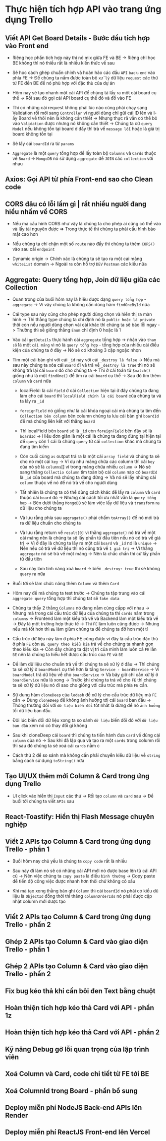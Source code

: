 # Thực hiện tích hợp API vào trang ứng dụng Trello

## Viết API Get Board Details - Bước đầu tích hợp vào Front end

- Riêng học phần tích hợp này thì nó mix giữa FE và BE -> Riêng chỉ học BE không thì nó thiếu rất là nhiều kiến thức về sau

- Sẽ học cách ghép chuẩn chỉnh và hoàn hảo các đầu `API` `back-end` vào phía FE -> Để chúng ta nắm được toàn bộ `xử lý` dữ liệu `request` các thứ từ FE đến BE để nó phù hợp với đặc thù của dự án

- Hôm nay sẽ tạo nhanh một cái API để chúng tá lấy ra một cái board cụ thể -> Rồi sau đó gọi cái API board cụ thể đó và đổ vào FE

- Thì có những cái request không phải lúc nào cũng phải chạy sang Validation rồi mới sang `Controller` vì người dùng chỉ gửi cái ID lên và l-ấy Board về thôi nên là không cần thiết -> Nhưng thực ră vẫn có thể bỏ vào `Validation` được nhưng nó không cần thiết -> Chúng ta cứ `query Model` nếu không tồn tại board ở đấy thì trả về `message lỗi` hoặc là giá trị board không tồn tại

- Sẽ lấy cái `boardId` ra từ `params`

- `Aggregate` là một `query` tổng hợp để lấy toàn bộ `Columns` và `Cards` thuộc về `Board` -> `MongoDB` nó sử dụng `aggregate` để `JOIN` các `collection` với nhau

## Axios: Gọi API từ phía Front-end sao cho Clean code

## CORS đâu có lỗi lầm gì | rất nhiều người đang hiểu nhầm về CORS

- Nếu mà cấu hình CORS như vậy là chúng ta cho phép ai cũng có thể vào và lấy tài nguyên được => Trong thực tế thì chúng ta phải cấu hình bảo mật cao hơn

- Nếu chúng ta chỉ chặn một số `route` nào đấy thì chúng ta thêm `CORS()` vào sau cái `endpoint`

- Dynamic origin -> Chính xác là chúng ta sẽ tạo ra một cai mảng `whiteList` domain -> Ngoài ra còn hỗ trợ `DEV` `Postman` các kiểu nữa

## Aggregate: Query tổng hợp, Join dữ liệu giữa các Collection

- Quan trọng của buổi hôm nay là hiểu được dạng `query tổng hợp` - `aggregate` -> Vì vậy chúng ta không cần dùng hàm `findOneById` nữa

- Cái type sau này cũng cho phép người dùng chọn và hiển thị ra màn hình -> Thì thằng type chúng ta chỉ định nó là `public hoặc là private` thôi còn nếu người dùng chọn vài cái khác thì chúng ta sẽ báo lỗi ngay -> Thường thì sẽ giống thằng `Enum` chỉ định 0 hoặc là 1

- Vào cái `getDetails` thực hành cái `aggregate` tổng hợp -> nhận vào `tham số` là một `cái mảng` vì nó là `query tổng hợp` - tổng hợp của nhiều cái điều kiện của chúng ta ở đây -> Nó sẽ có khoảng 3 cặp ngoặc nhọn

- Tìm một cái bản ghi với cái `_id` này với cái `_destroy là false` -> Nếu mà sau này chúng ta xóa cái `Board` đi và trả về `_destroy là true` thì nó sẽ không trả lại cái `board` đó cho chúng ta -> Thì ở cái toán tử `$match()` giống như là một `findOne()` để tìm ra cái `board` cụ thể -> Sau đó tìm thêm `column` và `card` nữa

  - localField: là cái `field` ở cái `Collection` hiện tại ở đây chúng ta đang làm cho cái `board` thì `localField chính là cái board` của chúng ta và ta lấy ra `_id`

  - `foreignField` nó giống như là cái khóa ngoại cái mà chúng ta tìm đến `Collection bên column` bên column chúng ta lưu cái bản ghi `boardId` để mà chúng liên kết với thằng `board`

  - Thì localField bên `board` sẽ là `_id` còn `foreignField` bên đây sẽ là `boardId` -> Hiểu đơn giản là một cái là chúng ta đang đứng tại hiện tại để `query` còn 1 cái là chúng `query` từ cái `collection` khác mà chúng ta đang tìm kiếm

  - Còn cuối cùng `as` output trả ra là một cái `array field` và chúng ta sẽ cho nó một cái `key` -> Ví dụ như mảng chứa các column thì cái `key` của nó sẽ là `columns`[] vì trong mảng chứa nhiều `column` -> Nó sẽ sang thằng `Collectio Column` tìm toàn bộ cái `column` nào có `boardId` là `_id` của board mà chúng ta đang đứng -> Và nó sẽ lấy những cái `column` thuộc về nó để nó trả về cho người dùng

  - Tất nhiên là chúng ta có thể dùng cách khác để lấy ra `column` và `card` thuộc cái `board` đó -> Nhưng cái cách tối ưu nhất vẫn là `query tổng hợp` -> Bên dưới thằng `MongoDB` sẽ làm việc lấy dữ liệu và `transform` ra dữ liệu cho chúng ta

  - Và lưu rằng phía sau `aggragate()` phải chấm `toArray()` để nó mới trả ra dữ liệu chuẩn cho chúng ta

  - Và lưu rằng return về `result[0]` vì thằng `aggregate()` nó trả về một cái mảng nên là chúng ta sẽ lấy phần tử đầu tiên nếu nó có trả về giá trị -> Vì ở đây là chúng ta lấy ra một cái `board` và `_id` nó là `unique` -> Nên nếu có trả về dữ liệu thì nó cũng trả về `1 giá trị` -> Vì thằng `aggregate` nó sẽ trả về một mảng -> Nên là chắc chắn thì cứ lấy phần tử đầu tiên

  - Sau này làm tính năng xoá `board` -> biến `_destroy: true` thì sẽ không `query` ra nữa

- Buổi tới sẽ làm chức năng thêm `Column` và thêm `Card`

- Hôm nay để mà chúng ta test trước -> Chúng ta tập trung vào cái `aggregate query` tổng hợp thì chúng tat sẽ `fake data`

- Chúng ta thấy 2 thằng `Columns` nó đang nằm cùng cấpp với nhau -> Nhưng mà trong cái cấu trúc dữ liệu của chúng ta thì `cards` nằm trong `columns` -> Frontend làm một kiểu trả về và Backend làm một kiểu trả về -> Đây là một trường hợp thực tế -> Thì `FE` làm luôn cũng được -> Nhưng nếu mà tốt hơn thì `BE` làm giùm chúng ta để chúng ta đỡ hơn một tí

- Cấu trúc dữ liệu này làm ở phía FE cũng được vì đây là cấu trúc đặc thù ở phía `FE` còn `BE query theo kiểu kia` trả về cho chúng ta nhanh gọn theo kiểu kia -> Còn đây chúng ta đặt vị trí của mình làm luôn cả `FE` lẫn `BE` nên là chúng ta hiểu hết được cấu trúc của `FE` và `BE`

- Để làm dữ liệu cho chuẩn trả về thì chúng ta sẽ xử lý ở đâu -> Thì chúng ta sẽ xử lý ở `boardModel` cụ thể hơn là tầng `Service - boardService` -> Vì `boardModel` trả dữ liệu về cho `boardService` -> Và bây giờ chỉ cần xử lý ở `boardService` nữa là xong -> Trước khi chúng ta trả về cho `FE` thì chúng ta sẽ xử lý dữ liệu nó đi sao cho giống với cấu trúc mà phía `FE` cần.

- Sử dung hàm `cloneDeep` của `lodash` để xử lý cho cấu trúc dữ liệu mà `FE` cần -> Dùng `cloneDeep` để không ảnh hưởng tới cái `board` ban đầu -> Thông thường đối với `dữ liệu biến đổi` tốt nhất là đừng để nó `ảnh hưởng` tối dữ liệu ban đầu.

- Đôi lúc biến đổi dữ liệu xong ta so sánh `dữ liệu` biến đổi đó với `dữ liệu ban đầu` xem nó có thay đổi gì không

- Sau khi cloneDeep cái `board` thì chúng ta tiến hành đưa `card` về đúng cái `column` của nó -> Sau khi đã lập qua và tạo ra một `cards` trong column rồi thì sau đó chúng ta sẽ xoá cái `cards` nằm c

- Cách thứ 2 để so sánh mà không cần phải chuyển kiểu dữ liệu về `string` bằng cách sử dụng `toString()` nữa

## Tạo UI/UX thêm mới Column & Card trong ứng dụng Trello

- UI click vào hiển thị `Input` các thứ -> Rồi tạo `column` và `card` sau -> Để buổi tới chúng ta viết `APIs` sau

## React-Toastify: Hiển thị Flash Message chuyên nghiệp

## Viết 2 APIs tạo Column & Card trong ứng dụng Trello - phần 1

- Buổi hôm nay chủ yếu là chúng ta `copy code` rất là nhiều

- Sau này đi làm nó sẽ có những cái API mới nó được base lên từ cái API cũ -> Nên việc chúng ta `copy paste` là điều `bình thường` -> Copy paste để tiến độ công việc được nhanh hơn thôi chứ không có xấu

- Khi mà tạo xong thằng bản ghi `Column` thì cái `boardId` nó phải có kiểu dũ liệu là `ObjectId` đồng thời thì thăng `columnOrderIds` nó phải được cập nhật column mới được tạo

## Viết 2 APIs tạo Column & Card trong ứng dụng Trello - phần 2

## Ghép 2 APIs tạo Column & Card vào giao diện Trello - phần 1

## Ghép 2 APIs tạo Column & Card vào giao diện Trello - phần 2

## Fix bug kéo thả khi cần bôi đen Text bằng chuột

## Hoàn thiện tích hợp kéo thả Card với API - phần 1z

## Hoàn thiện tích hợp kéo thả Card với API - phần 2

## Kỹ năng Debug gỡ lỗi quan trọng của lập trình viên

## Xoá Column và Card, code chi tiết từ FE tới BE

## Xoá ColumnId trong Board - phần bổ sung

## Deploy miễn phí NodeJS Back-end APIs lên Render

## Deploy miễn phí ReactJS Front-end lên Vercel

